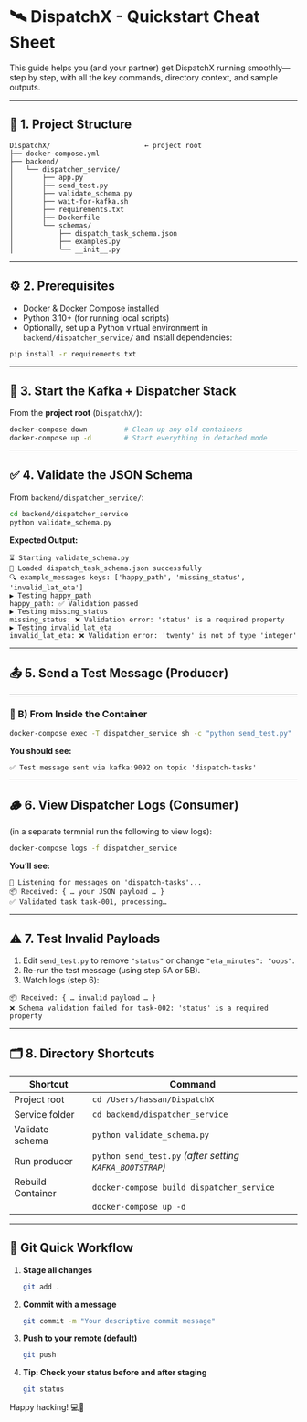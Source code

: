 # 🛰️ DispatchX - Quickstart Cheat Sheet

This guide helps you (and your partner) get DispatchX running smoothly—step by step, with all the key commands, directory context, and sample outputs.

---

## 📁 1. Project Structure

```
DispatchX/                       ← project root
├── docker-compose.yml
├── backend/
│   └── dispatcher_service/
│       ├── app.py
│       ├── send_test.py
│       ├── validate_schema.py
│       ├── wait-for-kafka.sh
│       ├── requirements.txt
│       ├── Dockerfile
│       └── schemas/
│           ├── dispatch_task_schema.json
│           ├── examples.py
│           └── __init__.py
```

---

## ⚙️ 2. Prerequisites

- Docker & Docker Compose installed
- Python 3.10+ (for running local scripts)
- Optionally, set up a Python virtual environment in `backend/dispatcher_service/` and install dependencies:

```bash
pip install -r requirements.txt
```

---

## 🚀 3. Start the Kafka + Dispatcher Stack

From the **project root** (`DispatchX/`):

```bash
docker-compose down         # Clean up any old containers
docker-compose up -d        # Start everything in detached mode
```

---

## ✅ 4. Validate the JSON Schema

From `backend/dispatcher_service/`:

```bash
cd backend/dispatcher_service
python validate_schema.py
```

**Expected Output:**

```
⏳ Starting validate_schema.py
📄 Loaded dispatch_task_schema.json successfully
🔍 example_messages keys: ['happy_path', 'missing_status', 'invalid_lat_eta']
▶️ Testing happy_path
happy_path: ✅ Validation passed
▶️ Testing missing_status
missing_status: ❌ Validation error: 'status' is a required property
▶️ Testing invalid_lat_eta
invalid_lat_eta: ❌ Validation error: 'twenty' is not of type 'integer'
```

---

## 📤 5. Send a Test Message (Producer)

---

### 🔹 B) From Inside the Container

```bash
docker-compose exec -T dispatcher_service sh -c "python send_test.py"
```

**You should see:**

```
✅ Test message sent via kafka:9092 on topic 'dispatch-tasks'
```

---

## 🪵 6. View Dispatcher Logs (Consumer)
  (in a separate termnial run the following to view logs):
  
```bash
docker-compose logs -f dispatcher_service
```

**You’ll see:**

```
🚀 Listening for messages on 'dispatch-tasks'...
📦 Received: { … your JSON payload … }
✅ Validated task task-001, processing…
```

---

## ⚠️ 7. Test Invalid Payloads

1. Edit `send_test.py` to remove `"status"` or change `"eta_minutes": "oops"`.
2. Re-run the test message (using step 5A or 5B).
3. Watch logs (step 6):

```
📦 Received: { … invalid payload … }
❌ Schema validation failed for task-002: 'status' is a required property
```

---

## 🗂️ 8. Directory Shortcuts

| Shortcut | Command |
|----------|---------|
| Project root | `cd /Users/hassan/DispatchX` |
| Service folder | `cd backend/dispatcher_service` |
| Validate schema | `python validate_schema.py` |
| Run producer | `python send_test.py` *(after setting `KAFKA_BOOTSTRAP`)* |
| Rebuild Container | `docker-compose build dispatcher_service`
                    | `docker-compose up -d` |

---

## 👾 Git Quick Workflow

1. **Stage all changes**
   ```bash
   git add .

2. **Commit with a message**
   ```bash
   git commit -m "Your descriptive commit message"

3. **Push to your remote (default)**
   ```bash
   git push

5. **Tip: Check your status before and after staging**
   ```bash
   git status

Happy hacking! 💻🔁

